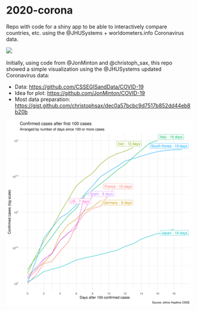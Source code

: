 # 2020-corona

Repo with code for a shiny app to be able to interactively compare countries, etc. using the @JHUSystems + worldometers.info Coronavirus data.

![](intro.gif)




Initially, using code from @JonMinton and @christoph_sax, this repo showed a simple visualization using the @JHUSystems updated Coronavirus data: 

+ Data: https://github.com/CSSEGISandData/COVID-19
+ Idea for plot: https://github.com/JonMinton/COVID-19
+ Most data preparation: https://gist.github.com/christophsax/dec0a57bcbc9d7517b852dd44eb8b20b

![](outputs/days_since_100.png)
